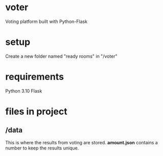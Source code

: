 # voter
Voting platform built with Python-Flask
# setup
Create a new folder named "ready rooms" in "/voter"
# requirements
Python 3.10
Flask
# files in project
## /data
This is where the results from voting are stored.
**amount.json** contains a number to keep the results unique.
